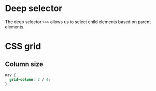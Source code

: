 # Deep selector
The deep selector `>>>` allows us to select child elements based on parent elements.

# CSS grid
## Column size
```css
nav {
  grid-column: 2 / 4;
}
```
